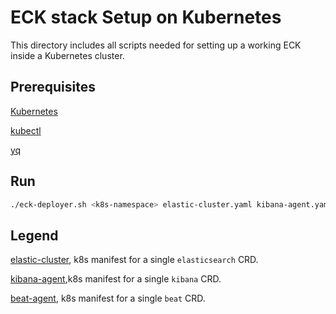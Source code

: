 # ECK stack Setup on Kubernetes

This directory includes all scripts needed for setting up a working ECK inside a Kubernetes cluster.

## Prerequisites

[Kubernetes](https://kubernetes.io/docs/setup/)

[kubectl](https://kubernetes.io/docs/tasks/tools/#kubectl)

[yq](https://github.com/mikefarah/yq)

## Run
```bash
./eck-deployer.sh <k8s-namespace> elastic-cluster.yaml kibana-agent.yaml beat-agent.yaml
```

## Legend

[elastic-cluster](./elastic-cluster.yaml), k8s manifest for a single `elasticsearch` CRD.

[kibana-agent](./kibana-agent.yaml),k8s manifest for a single `kibana` CRD.

[beat-agent](./beat-agent.yaml), k8s manifest for a single `beat` CRD.

